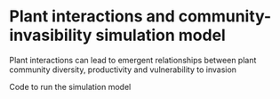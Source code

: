 # Plant interactions and community-invasibility simulation model
Plant interactions can lead to emergent relationships between plant community diversity, productivity and vulnerability to invasion

Code to run the simulation model 

